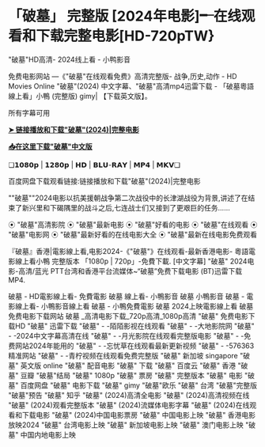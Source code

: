 # <h1>「破墓」 完整版 [2024年电影]╾在线观看和下载完整电影[HD-720pTW}</h1>
 "破墓"HD高清- 2024线上看 - 小鸭影音

免费电影网站 ―《"破墓"在线观看免费》高清完整版- 战争,历史,动作 - HD Movies Online "破墓"(2024) 中文字幕、"破墓"高清mp4迅雷下载 - 「破墓粵語線上看」小鴨 (完整版) gimy| 【下载英文版】。

所有字幕可用

**[➤ 链接播放和下载"破墓"(2024)|完整电影](https://t.co/iE10uuOqMp)**


 
**[📥在这里下载"破墓"中文版](https://t.co/iE10uuOqMp)**


❏𝟭𝟬𝟴𝟬𝗽 | 𝟭𝟮𝟴𝟬𝗽 | 𝗛𝗗 | 𝗕𝗟𝗨-𝗥𝗔𝗬 | 𝗠𝗣𝟰 | 𝗠𝗞𝗩❏

百度网盘下载观看链接:链接播放和下载"破墓"(2024)|完整电影

""破墓""2024电影以抗美援朝战争第二次战役中的长津湖战役为背景,讲述了在结束了新兴里和下碣隅里的战斗之后,七连战士们又接到了更艰巨的任务……

⦿ "破墓"高清影院
⦿ "破墓"最新电影
⦿ "破墓"好看的电影
⦿ "破墓"在线观看
⦿ "破墓"电影网
⦿ "破墓"最新好看的在线电影大全
⦿ "破墓"最新在线电影免费观看

『破墓』香港|電影線上看,电影2024-《"破墓"》在线观看-最新香港电影- 粵語電影線上看小鴨 完整版本 「1080p | 720p」-免費下載.
[中文字幕] "破墓" 2024电影-高清/蓝光 PTT台湾和香港平台流媒体~“破墓”免费下载电影 (BT)迅雷下载MP4.

破墓 - HD電影線上看- 免費電影
破墓 線上看- 小鴨影音
破墓 小鴨影音
破墓 - 電影線上看- 小鴨影音線上看
破墓 - 小鴨免費電影
破墓 2024上映電影線上看
破墓 免费电影下载网站
破墓 _高清电影下载_720p高清_1080p高清
"破墓" 免费电影下载HD
"破墓" 迅雷下载
"破墓" - -陌陌影视在线观看
"破墓" - -大地影院网
"破墓" - -2024中文字幕高清在线
"破墓" - -月光影院在线观看完整版电影
"破墓" - -免费网站2024年能用的
"破墓" - -忘忧草在线观看最新更新视频
"破墓" - -576363精准网站
"破墓" - -青柠视频在线观看免费完整版
"破墓" 新加坡 singapore
"破墓" 英文版 online
"破墓" 配音电影
"破墓" 下载
"破墓" 百度云
"破墓" 香港
"破墓" 豆瓣
"破墓"结局
"破墓" 1080p
"破墓" 票房
"破墓" 完整版本
"破墓" 电影
"破墓" 百度网盘
"破墓" 电影下载
"破墓" gimy
"破墓"欧乐
"破墓" 台湾
"破墓"完整版
"破墓"预告
"破墓" 知乎
"破墓" (2024)高清全电影
"破墓" (2024)高清视频在线
"破墓" (2024)观看完整版本
"破墓" (2024)流媒体电影字幕
"破墓" (2024)在线观看和下载电影
"破墓" (2024)中国电影票房
"破墓" 中国电影上映
"破墓" 香港电影放映2024
"破墓" 台湾电影上映
"破墓" 新加坡电影上映
"破墓" 澳门电影上映
"破墓" 中国内地电影上映
